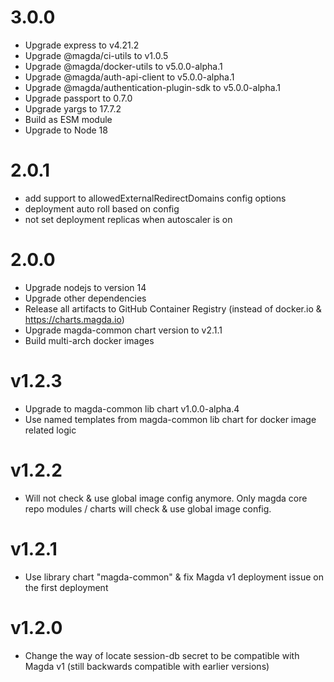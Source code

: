 # 3.0.0

- Upgrade express to v4.21.2
- Upgrade @magda/ci-utils to v1.0.5
- Upgrade @magda/docker-utils to v5.0.0-alpha.1
- Upgrade @magda/auth-api-client to v5.0.0-alpha.1
- Upgrade @magda/authentication-plugin-sdk to v5.0.0-alpha.1
- Upgrade passport to 0.7.0
- Upgrade yargs to 17.7.2 
- Build as ESM module
- Upgrade to Node 18

# 2.0.1

-   add support to allowedExternalRedirectDomains config options
-   deployment auto roll based on config
-   not set deployment replicas when autoscaler is on

# 2.0.0

-   Upgrade nodejs to version 14
-   Upgrade other dependencies
-   Release all artifacts to GitHub Container Registry (instead of docker.io & https://charts.magda.io)
-   Upgrade magda-common chart version to v2.1.1
-   Build multi-arch docker images

# v1.2.3

- Upgrade to magda-common lib chart v1.0.0-alpha.4
- Use named templates from magda-common lib chart for docker image related logic

# v1.2.2

- Will not check & use global image config anymore. Only magda core repo modules / charts will check & use global image config. 

# v1.2.1

- Use library chart "magda-common" & fix Magda v1 deployment issue on the first deployment

# v1.2.0

- Change the way of locate session-db secret to be compatible with Magda v1 (still backwards compatible with earlier versions)